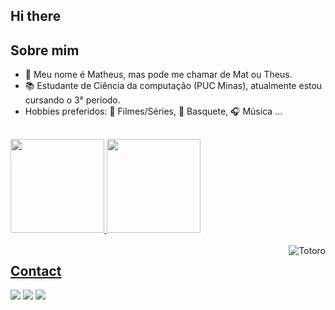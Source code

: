 ## Hi there

## Sobre mim

- 🖤 Meu nome é Matheus, mas pode me chamar de Mat ou Theus.
- 📚 Estudante de Ciência da computação (PUC Minas), atualmente estou cursando o 3° período.
- Hobbies preferidos: 🎥 Filmes/Séries, 🏀 Basquete, 🎧 Música ... 

##

<div>
  <a href="https://github.com/matsribeiro">
  <img height="150em" src="https://github-readme-stats.vercel.app/api?username=matsribeiro&show_icons=true&theme=dark&include_all_commits=true&count_private=true"/>
  <img height="150em" src="https://github-readme-stats.vercel.app/api/top-langs/?username=matsribeiro&layout=compact&langs_count=7&theme=dark"/>
</div>
<div style="display: inline_block"><br>
  <img align="right" alt="Totoro" src="https://cdn.discordapp.com/attachments/689166045830709321/888815638905257994/ezgif.com-gif-maker_1.gif">
</div>

## Contact
  
<div> 
  <a href="https://instagram.com/mats_ribeiro" target="_blank"><img src="https://img.shields.io/badge/-Instagram-%23E4405F?style=for-the-badge&logo=instagram&logoColor=white" target="_blank"></a>
  <a href = "mailto:mravelar2001@gmail.com"><img src="https://img.shields.io/badge/-Gmail-%23333?style=for-the-badge&logo=gmail&logoColor=white" target="_blank"></a>
  <a href="https://www.linkedin.com/in/matheus-ribeiro-avelar/" target="_blank"><img src="https://img.shields.io/badge/-LinkedIn-%230077B5?style=for-the-badge&logo=linkedin&logoColor=white" target="_blank"></a> 
</div>
